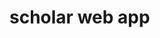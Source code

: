 # scholar web app

<!-- [![Binder](https://mybinder.org/badge_logo.svg)](https://mybinder.org/v2/gh/giswqs/scholar/master?urlpath=proxy/8501/)

App URL: <https://scholar.gishub.org> -->
